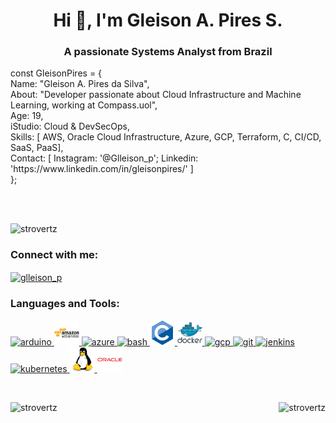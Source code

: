 <h1 align="center">Hi 👋, I'm Gleison A. Pires S. </h1>
<h3 align="center">A passionate Systems Analyst from Brazil</h3>

<p>const GleisonPires = {<br>
  Name: "Gleison A. Pires da Silva",<br>
  About: "Developer passionate about Cloud Infrastructure and Machine Learning, working at Compass.uol",<br>
  Age: 19,<br>
  iStudio: Cloud & DevSecOps,<br>
  Skills: [ AWS, Oracle Cloud Infrastructure, Azure, GCP, Terraform, C, CI/CD, SaaS, PaaS],<br>
  Contact: [ Instagram: '@Glleison_p'; Linkedin: 'https://www.linkedin.com/in/gleisonpires/' ]<br>
};</p>


<br>
<br>
<p align="left"> <img src="https://komarev.com/ghpvc/?username=strovertz&label=Profile%20views&color=0e75b6&style=flat" alt="strovertz" /> </p>

<h3 align="left">Connect with me:</h3>
<p align="left">
<a href="https://instagram.com/glleison_p" target="blank"><img align="center" src="https://raw.githubusercontent.com/rahuldkjain/github-profile-readme-generator/master/src/images/icons/Social/instagram.svg" alt="glleison_p" height="30" width="40" /></a>
</p>

<h3 align="left">Languages and Tools:</h3>
<p align="left"> <a href="https://www.arduino.cc/" target="_blank" rel="noreferrer"> <img src="https://cdn.worldvectorlogo.com/logos/arduino-1.svg" alt="arduino" width="40" height="40"/> </a> <a href="https://aws.amazon.com" target="_blank" rel="noreferrer"> <img src="https://raw.githubusercontent.com/devicons/devicon/master/icons/amazonwebservices/amazonwebservices-original-wordmark.svg" alt="aws" width="40" height="40"/> </a> <a href="https://azure.microsoft.com/en-in/" target="_blank" rel="noreferrer"> <img src="https://www.vectorlogo.zone/logos/microsoft_azure/microsoft_azure-icon.svg" alt="azure" width="40" height="40"/> </a> <a href="https://www.gnu.org/software/bash/" target="_blank" rel="noreferrer"> <img src="https://www.vectorlogo.zone/logos/gnu_bash/gnu_bash-icon.svg" alt="bash" width="40" height="40"/> </a> <a href="https://www.cprogramming.com/" target="_blank" rel="noreferrer"> <img src="https://raw.githubusercontent.com/devicons/devicon/master/icons/c/c-original.svg" alt="c" width="40" height="40"/> </a> <a href="https://www.docker.com/" target="_blank" rel="noreferrer"> <img src="https://raw.githubusercontent.com/devicons/devicon/master/icons/docker/docker-original-wordmark.svg" alt="docker" width="40" height="40"/> </a> <a href="https://cloud.google.com" target="_blank" rel="noreferrer"> <img src="https://www.vectorlogo.zone/logos/google_cloud/google_cloud-icon.svg" alt="gcp" width="40" height="40"/> </a> <a href="https://git-scm.com/" target="_blank" rel="noreferrer"> <img src="https://www.vectorlogo.zone/logos/git-scm/git-scm-icon.svg" alt="git" width="40" height="40"/> </a> <a href="https://www.jenkins.io" target="_blank" rel="noreferrer"> <img src="https://www.vectorlogo.zone/logos/jenkins/jenkins-icon.svg" alt="jenkins" width="40" height="40"/> </a> <a href="https://kubernetes.io" target="_blank" rel="noreferrer"> <img src="https://www.vectorlogo.zone/logos/kubernetes/kubernetes-icon.svg" alt="kubernetes" width="40" height="40"/> </a> <a href="https://www.linux.org/" target="_blank" rel="noreferrer"> <img src="https://raw.githubusercontent.com/devicons/devicon/master/icons/linux/linux-original.svg" alt="linux" width="40" height="40"/> </a> <a href="https://www.oracle.com/" target="_blank" rel="noreferrer"> <img src="https://raw.githubusercontent.com/devicons/devicon/master/icons/oracle/oracle-original.svg" alt="oracle" width="40" height="40"/> </a> </p>
<br>

<p><img align="left" src="https://github-readme-stats.vercel.app/api/top-langs?username=strovertz&show_icons=true&locale=en&layout=compact" alt="strovertz" /></p>

<p>&nbsp;<img align="right" src="https://github-readme-stats.vercel.app/api?username=strovertz&show_icons=true&locale=en" alt="strovertz" /></p>
